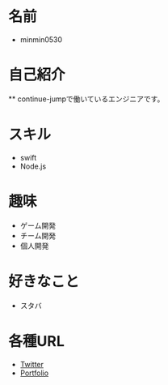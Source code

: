 # 名前
 * minmin0530

# 自己紹介

 ** continue-jumpで働いているエンジニアです。

# スキル
 * swift
 * Node.js

# 趣味
 * ゲーム開発
 * チーム開発
 * 個人開発

# 好きなこと
  * スタバ

# 各種URL
 * [Twitter](https://twitter.com/izumi_yoshiki)
 * [Portfolio](https://continue-jump.co.jp/blog)

